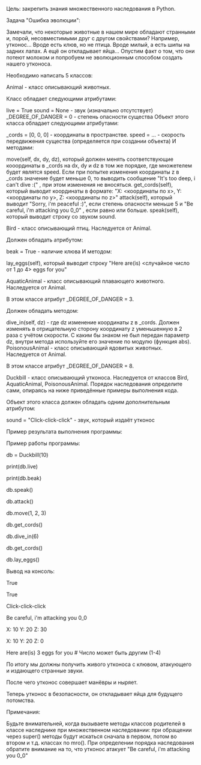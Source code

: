 Цель: закрепить знания множественного наследования в Python.



Задача "Ошибка эволюции":

Замечали, что некоторые животные в нашем мире обладают странными и, порой, несовместимыми друг с другом свойствами? Например, утконос... Вроде есть клюв, но не птица. Вроде милый, а есть шипы на задних лапах. А ещё он откладывает яйца... Опустим факт о том, что они потеют молоком и попробуем не эволюционным способом создать нашего утконоса.

Необходимо написать 5 классов:

Animal - класс описывающий животных.

Класс обладает следующими атрибутами:

live = True
sound = None - звук (изначально отсутствует)
_DEGREE_OF_DANGER = 0 - степень опасности существа
Объект этого класса обладает следующими атрибутами:

_cords = [0, 0, 0] - координаты в пространстве.
speed = ... - скорость передвижения существа (определяется при создании объекта)
И методами:

move(self, dx, dy, dz), который должен менять соответствующие кооординаты в _cords на dx, dy и dz в том же порядке, где множетелем будет являтся speed. Если при попытке изменения координаты z в _cords значение будет меньше 0, то выводить сообщение "It's too deep, i can't dive :(" , при этом изменения не вносяться.
get_cords(self), который выводит координаты в формате: "X: <координаты по x>, Y: <координаты по y>, Z: <координаты по z>"
attack(self), который выводит "Sorry, i'm peaceful :)", если степень опасности меньше 5 и "Be careful, i'm attacking you 0_0" , если равно или больше.
speak(self), который выводит строку со звуком sound.


Bird - класс описывающий птиц. Наследуется от Animal.

Должен обладать атрибутом:

beak = True - наличие клюва
И методом:

lay_eggs(self), который выводит строку "Here are(is) <случайное число от 1 до 4> eggs for you"


AquaticAnimal - класс описывающий плавающего животного. Наследуется от Animal.

В этом классе атрибут _DEGREE_OF_DANGER = 3.

Должен обладать методом:

dive_in(self, dz) - где dz изменение координаты z в _cords. Должен изменять в отрицательную сторону координату z уменьшенную в 2 раза с учётом скорости. С каким бы знаком не был передан параметр dz, внутри метода используйте его значение по модулю (функция abs).
PoisonousAnimal - класс описывающий ядовитых животных. Наследуется от Animal.

В этом классе атрибут _DEGREE_OF_DANGER = 8.



Duckbill - класс описывающий утконоса. Наследуется от классов Bird, AquaticAnimal, PoisonousAnimal. Порядок наследования определите сами, опираясь на ниже приведённые примеры выполнения кода.

Объект этого класса должен обладать одним дополнительным атрибутом:

sound = "Click-click-click" - звук, который издаёт утконос


Пример результата выполнения программы:

Пример работы программы:

db = Duckbill(10)



print(db.live)

print(db.beak)



db.speak()

db.attack()



db.move(1, 2, 3)

db.get_cords()

db.dive_in(6)

db.get_cords()



db.lay_eggs()



Вывод на консоль:

True

True

Click-click-click

Be careful, i'm attacking you 0_0

X: 10 Y: 20 Z: 30

X: 10 Y: 20 Z: 0

Here are(is) 3 eggs for you # Число может быть другим (1-4)



По итогу мы должны получить живого утконоса с клювом, атакующего и издающего странные звуки.

После чего утконос совершает манёвры и ныряет.

Теперь утконос в безопасности, он откладывает яйца для будущего потомства.



Примечания:

Будьте внимательней, когда вызываете методы классов родителей в классе наследнике при множественном наследовании: при обращении через super() методы будут искаться сначала в первом, потом во втором и т.д. классах по mro().
При определении порядка наследования обратите внимание на то, что утконос атакует "Be careful, i'm attacking you 0_0"
